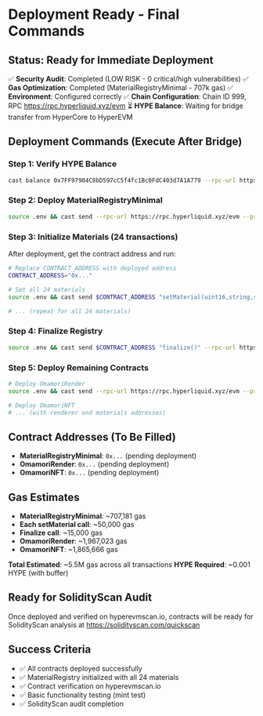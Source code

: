 # Deployment Ready - Final Commands

## Status: Ready for Immediate Deployment

✅ **Security Audit**: Completed (LOW RISK - 0 critical/high vulnerabilities)
✅ **Gas Optimization**: Completed (MaterialRegistryMinimal - 707k gas)
✅ **Environment**: Configured correctly
✅ **Chain Configuration**: Chain ID 999, RPC https://rpc.hyperliquid.xyz/evm
⏳ **HYPE Balance**: Waiting for bridge transfer from HyperCore to HyperEVM

## Deployment Commands (Execute After Bridge)

### Step 1: Verify HYPE Balance
```bash
cast balance 0x7FF97904C8bD597cC5f4fc1Bc0FdC403d7A1A779 --rpc-url https://rpc.hyperliquid.xyz/evm
```

### Step 2: Deploy MaterialRegistryMinimal
```bash
source .env && cast send --rpc-url https://rpc.hyperliquid.xyz/evm --private-key $PRIVATE_KEY --gas-limit 800000 --create $(forge inspect contracts/MaterialRegistryMinimal.sol:MaterialRegistryMinimal bytecode)
```

### Step 3: Initialize Materials (24 transactions)
After deployment, get the contract address and run:
```bash
# Replace CONTRACT_ADDRESS with deployed address
CONTRACT_ADDRESS="0x..."

# Set all 24 materials
source .env && cast send $CONTRACT_ADDRESS "setMaterial(uint16,string,string,string,string,uint256)" 0 "Wood" "Common" "#b78c55" "#6b4e2e" 300000900 --rpc-url https://rpc.hyperliquid.xyz/evm --private-key $PRIVATE_KEY

# ... (repeat for all 24 materials)
```

### Step 4: Finalize Registry
```bash
source .env && cast send $CONTRACT_ADDRESS "finalize()" --rpc-url https://rpc.hyperliquid.xyz/evm --private-key $PRIVATE_KEY
```

### Step 5: Deploy Remaining Contracts
```bash
# Deploy OmamoriRender
source .env && cast send --rpc-url https://rpc.hyperliquid.xyz/evm --private-key $PRIVATE_KEY --gas-limit 2000000 --create $(forge inspect contracts/OmamoriRender.sol:OmamoriRender bytecode) $(cast abi-encode "constructor(address)" $CONTRACT_ADDRESS)

# Deploy OmamoriNFT
# ... (with renderer and materials addresses)
```

## Contract Addresses (To Be Filled)
- **MaterialRegistryMinimal**: `0x...` (pending deployment)
- **OmamoriRender**: `0x...` (pending deployment)  
- **OmamoriNFT**: `0x...` (pending deployment)

## Gas Estimates
- **MaterialRegistryMinimal**: ~707,181 gas
- **Each setMaterial call**: ~50,000 gas
- **Finalize call**: ~15,000 gas
- **OmamoriRender**: ~1,967,023 gas
- **OmamoriNFT**: ~1,865,666 gas

**Total Estimated**: ~5.5M gas across all transactions
**HYPE Required**: ~0.001 HYPE (with buffer)

## Ready for SolidityScan Audit
Once deployed and verified on hyperevmscan.io, contracts will be ready for SolidityScan analysis at https://solidityscan.com/quickscan

## Success Criteria
- ✅ All contracts deployed successfully
- ✅ MaterialRegistry initialized with all 24 materials
- ✅ Contract verification on hyperevmscan.io
- ✅ Basic functionality testing (mint test)
- ✅ SolidityScan audit completion
